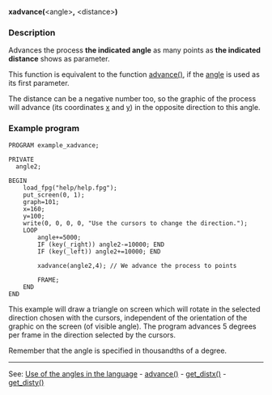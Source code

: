 **xadvance(**&lt;angle&gt;**,** &lt;distance&gt;**)**

### Description

Advances the process **the indicated angle** as many points as **the indicated distance** shows as parameter.

This function is equivalent to the function [advance()](advance().md), if the [angle](local_angle.md) is used as its first
parameter.

The distance can be a negative number too, so the graphic of the process
will advance  (its coordinates [x](local_x.md) and [y](local_y.md)) in the opposite direction
to this angle.

### Example program
```
PROGRAM example_xadvance;

PRIVATE
  angle2;

BEGIN
    load_fpg("help/help.fpg");
    put_screen(0, 1);
    graph=101;
    x=160;
    y=100;
    write(0, 0, 0, 0, "Use the cursors to change the direction.");
    LOOP
        angle+=5000;
        IF (key(_right)) angle2-=10000; END
        IF (key(_left)) angle2+=10000; END

        xadvance(angle2,4); // We advance the process to points

        FRAME;
    END
END
```


This example will draw a triangle on screen which will rotate in the selected direction
chosen with the cursors, independent of the orientation of the graphic on the screen
(of visible angle). The program advances 5 degrees per frame in the direction
selected by the cursors. 

Remember that the angle is specified in thousandths of a degree.

---------------------------------------
See: [Use of the angles in the language](use_of_angles_in_the_languagedot.md) - [advance()](advance().md) - [get_distx()](get_distx().md) - [get_disty()](get_disty().md)

